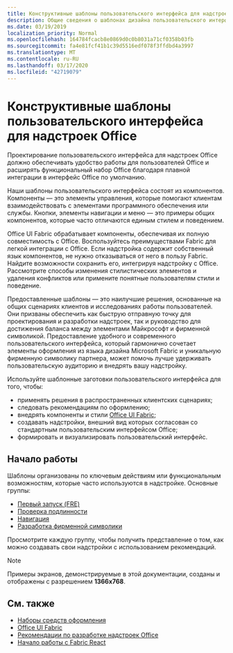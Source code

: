 ```yaml
---
title: Конструктивные шаблоны пользовательского интерфейса для надстроек Office
description: Общие сведения о шаблонах дизайна пользовательского интерфейса для надстроек Office, в том числе шаблоны для навигации, проверки подлинности, первого запуска и фирменной символики.
ms.date: 03/19/2019
localization_priority: Normal
ms.openlocfilehash: 164784fcacb8e0869d0c0b8031a71cf0358b03fb
ms.sourcegitcommit: fa4e81fcf41b1c39d5516edf078f3ffdbd4a3997
ms.translationtype: MT
ms.contentlocale: ru-RU
ms.lasthandoff: 03/17/2020
ms.locfileid: "42719079"
---
```

# <a name="ux-design-patterns-for-office-add-ins"></a>Конструктивные шаблоны пользовательского интерфейса для надстроек Office

Проектирование пользовательского интерфейса для надстроек Office должно обеспечивать удобство работы для пользователей Office и расширять функциональный набор Office благодаря плавной интеграции в интерфейс Office по умолчанию.  

Наши шаблоны пользовательского интерфейса состоят из компонентов. Компоненты — это элементы управления, которые помогают клиентам взаимодействовать с элементами программного обеспечения или службы. Кнопки, элементы навигации и меню — это примеры общих компонентов, которые часто отличаются единым стилем и поведением.

Office UI Fabric обрабатывает компоненты, обеспечивая их полную совместимость с Office. Воспользуйтесь преимуществами Fabric для легкой интеграции с Office. Если надстройка содержит собственный язык компонентов, не нужно отказываться от него в пользу Fabric. Найдите возможности сохранить его, интегрируя надстройку с Office. Рассмотрите способы изменения стилистических элементов и удаления конфликтов или примените понятные пользователям стили и поведение.

Предоставленные шаблоны — это наилучшие решения, основанные на общих сценариях клиентов и исследованиях работы пользователей. Они призваны обеспечить как быструю отправную точку для проектирования и разработки надстроек, так и руководство для достижения баланса между элементами Майкрософт и фирменной символикой. Предоставление удобного и современного пользовательского интерфейса, который гармонично сочетает элементы оформления из языка дизайна Microsoft Fabric и уникальную фирменную символику партнера, может помочь лучше удерживать пользовательскую аудиторию и внедрять вашу надстройку.

Используйте шаблонные заготовки пользовательского интерфейса для того, чтобы:

* применять решения в распространенных клиентских сценариях;
* следовать рекомендациям по оформлению;
* внедрять компоненты и стили [Office UI Fabric](https://developer.microsoft.com/fabric#/get-started);
* создавать надстройки, внешний вид которых согласован со стандартным пользовательским интерфейсом Office;
* формировать и визуализировать пользовательский интерфейс.

## <a name="getting-started"></a>Начало работы

Шаблоны организованы по ключевым действиям или функциональным возможностям, которые часто используются в надстройке. Основные группы:

* [Первый запуск (FRE)](../design/first-run-experience-patterns.md)
* [Проверка подлинности](../design/authentication-patterns.md)
* [Навигация](../design/navigation-patterns.md)
* [Разработка фирменной символики](../design/branding-patterns.md)

Просмотрите каждую группу, чтобы получить представление о том, как можно создавать свои надстройки с использованием рекомендаций.

> [!NOTE]
> Примеры экранов, демонстрируемые в этой документации, созданы и отображены с разрешением **1366x768**.

## <a name="see-also"></a>См. также

* [Наборы средств оформления](design-toolkits.md)
* [Office UI Fabric](https://developer.microsoft.com/fabric)
* [Рекомендации по разработке надстроек Office](../concepts/add-in-development-best-practices.md)
* [Начало работы с Fabric React](../design/using-office-ui-fabric-react.md)
